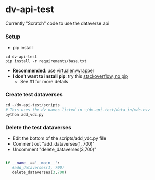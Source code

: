 dv-api-test
===========

Currently "Scratch" code to use the dataverse api

### Setup 

+ pip install 

```
cd dv-api-test
pip install -r requirements/base.txt
```
+ **Recommended**: use [virtualenvwrapper](http://virtualenvwrapper.readthedocs.org/en/latest/install.html#basic-installation)
+ **I don't want to install pip**: try this [stackoverflow, no pip](http://stackoverflow.com/questions/9348869/how-to-install-virtualenv-without-using-sudo/15555989#15555989)
  + See #1 for more details

### Create test dataverses

```python
cd ~/dv-api-test/scripts
# This uses the dv names listed in ~/dv-api-test/data_in/vdc.csv
python add_vdc.py
``` 

### Delete the test dataverses

+ Edit the bottom of the scripts/add_vdc.py file
+ Comment out "add_dataverses(1, 700)"
+ Uncomment "delete_dataverses(3,700)"
```python

if __name__=='__main__':
   #add_dataverses(1, 700)
   delete_dataverses(3,700)
```
